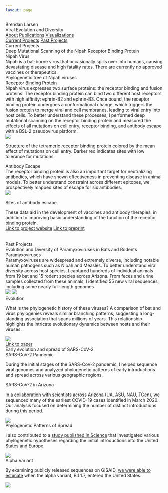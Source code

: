 ```yaml
---
layout: page
---
```


<div class="h-screen mx-auto flex flex-col justify-center items-center text-center ">
    <div class="max-w-screen-xl mt-12">
        <div class="text-2xl font-semibold">Brendan Larsen</div>
        <div
            class=" text-4xl xl:text-4xl uppercase font-semibold tracking-tight bg-clip-text text-transparent bg-gradient-to-r from-red-700 to-sky-700 via-slate-300 ">
            Viral Evolution and Diversity</div>
    </div>
    <div class="mt-12 text-sm md:text-lg flex flex-row justify-center gap-10 lg:gap-20 uppercase">
        <a class="tracking-wider opacity-70 hover:text-sky-500" href="/about">About</a>
        <a class="tracking-wider opacity-70 hover:text-sky-500" href="/publications">Publications</a>
        <a class="tracking-wider opacity-70 hover:text-sky-500" href="/code_pages/code_index">Visualizations</a>
    </div>
</div>
<div class="">
    <div class="px-0 lg:px-12 xl:px-24">
        <div
            class="flex items-center mx-auto gap-2 justify-between pb-4 text-sm md:text-lg tracking-wider uppercase opacity-70 text-center">
            <a class="inline-flex flex-1 justify-center hover:text-sky-600" href="#section-1">Current Projects</a>
            <a class="inline-flex flex-1 justify-center hover:text-sky-600" href="#section-2">Past Projects</a>
        </div>
        <div class="p-4 lg:p-10 lg:rounded-2xl bg-sky-dark bg-no-repeat text-slate-200">
            <div class="col-start-1 col-span-12 lg:col-span-10 mt-4">
                <div class="text-4xl 2xl:text-6xl font-extrabold mb-4">Current Projects</div>
                <div id="section-1" class="tracking-wider uppercase opacity-70 text-xl ">Deep Mutational Scanning of
                    the Nipah Receptor Binding Protein</div>
            </div>
            <div class="container mx-auto max-w-screen-md text-md">
                <div class="flex flex-col items-left text-left justify-start">
                    <div class="font-semibold text-2xl text-sky-400 pt-16">Nipah Virus</div>
                    <div class="leading-8">Nipah is a bat-borne virus that occasionally spills over into humans,
                        causing
                        devastating disease and high fatality rates. There are currently no approved vaccines or
                        therapeutics.</div>
                    <phylogeneticTreeRadial class="" />
                    <div class="font-light text-center text-sm">Phylogenetic tree of Nipah viruses</div>
                    <div class="pt-10 font-semibold text-2xl text-sky-400">Receptor Binding Protein</div>
                    <div class="leading-8"> Nipah virus expresses two surface proteins: the receptor binding and
                        fusion proteins. The receptor binding protein can bind two different host receptors with
                        high affinity: ephrin-B2 and ephrin-B3. Once bound, the receptor binding protein undergoes a
                        conformational change, which triggers the fusion protein to merge viral and cell membranes,
                        leading to viral entry into host cells. To better understand these processes, I performed
                        deep mutational scanning on the receptor binding protein and measured the effects of all
                        mutations on cell entry, receptor binding, and antibody escape with a BSL-2 pseudovirus
                        platform.</div>
                    <div class="flex flex-row justify-center items-center text-center py-16 gap-2">
                        <img src="/images/entry_tetramer_better.png" class="max-w-96 ">
                    </div>
                    <p class="text-sm font-light text-center opacity-60">Structure of the tetrameric receptor binding
                        protein
                        colored by
                        the mean effect of mutations on cell entry. Darker red indicates sites with low tolerance
                        for mutations.</p>
                    <div class="pt-20 font-semibold text-2xl text-sky-400">Antibody Escape</div>
                    <div class="leading-8">The receptor binding protein is also an important target for neutralizing
                        antibodies, which have shown effectiveness in preventing disease in animal models. To better
                        understand constraint across different epitopes, we prospectively mapped sites of escape for
                        six
                        antibodies. </div>
                    <div class="flex flex-row justify-center items-center text-center py-16 gap-2">
                        <img src="/images/antibody_escape-01.jpg" class="max-h-80 bg-white rounded-lg">
                        <p class=" text-sm font-light"> Sites of antibody escape. </p>
                    </div>
                    <div
                        class="leading-tight text-center py-16 tracking-tight text-2xl lg:text-4xl bg-clip-text text-transparent bg-gradient-to-r from-slate-200 to-sky-400 font-semibold">
                        These data aid in the development of vaccines and antibody therapies, in addition to
                        improving
                        basic understanding of the function of the receptor binding protein.</div>
                    <div
                        class="flex items-center mx-auto gap-2 justify-between pb-4 text-sm md:text-lg tracking-wider uppercase opacity-70 text-center">
                        <a class="inline-flex flex-1 justify-center hover:text-sky-500 "
                            href="https://dms-vep.org/Nipah_Malaysia_RBP_DMS/">Link to project website</a>
                        <a class="inline-flex flex-1 justify-center hover:text-sky-500 "
                            href="https://www.biorxiv.org/content/10.1101/2024.04.17.589977v1">Link to preprint</a>
                    </div>
                </div>
            </div>
        </div>
        <br class=""></br>
        <div class="p-4 lg:p-10 lg:rounded-2xl bg-red bg-no-repeat text-slate-200">
            <div class="col-start-1 col-span-12 lg:col-span-10 mt-4">
                <div class="text-4xl 2xl:text-6xl font-extrabold mb-4">Past Projects</div>
                <div id="section-2" class="tracking-wider uppercase opacity-70 text-xl">Evolution and Diversity of
                    Paramyxoviruses in Bats and Rodents</div>
            </div>
            <div class="container mx-auto max-w-screen-md">
                <div class="flex flex-col items-left text-left justify-start">
                    <div class="font-semibold text-2xl text-red-400 pt-16">Paramyxoviruses</div>
                    <div class="leading-10">Paramyxoviruses are widespread and extremely diverse, including notable
                        human pathogens such as Nipah and Measles. To better understand viral diversity across host
                        species, I captured hundreds of individual animals from 19 bat and 15 rodent species across
                        Arizona. From feces and urine samples collected from these animals, I identified 55 new
                        viral
                        sequences, including some nearly full-length genomes.</div>
                    <div class="flex flex-row justify-center space-x-10 items-center align-middle pt-14 ">
                        <img src="/images/pallid.jpg" class="shadow-md aspect-square object-cover max-h-80">
                        <img src="/images/peromyscus.png" class="shadow-md aspect-square object-cover max-h-80  ">
                    </div>
                    <div class="font-semibold text-2xl text-red-400 pt-16">Evolution</div>
                    <div class="flex items-center justify-center leading-10">
                        <p class="">What is the phylogenetic history of these viruses? A comparison of bat and virus
                            phylogenies reveals similar branching patterns, suggesting a long-standing association
                            that
                            spans millions of years. This relationship highlights the intricate evolutionary
                            dynamics
                            between hosts and their viruses.</p>
                    </div>
                    <div class="flex flex-row items-center justify-center pt-14 ">
                        <img class="" src="/images/pmv_co_phylogeny.jpg"></img>
                    </div>
                    <nav class="flex justify-center text-center pt-14 pb-4 tracking-wider uppercase">
                        <a class=" hover:text-sky-600 " href="https://pubmed.ncbi.nlm.nih.gov/34668771/">Link to
                            paper</a>
                    </nav>
                </div>
            </div>
            <div class="h-1 col-span-12 bg-slate-400"></div>
            <div class="mt-6">
                <div class="tracking-wider uppercase opacity-70 text-xl">Early evolution and spread of SARS-CoV-2
                </div>
            </div>
            <div class="container mx-auto max-w-screen-md">
                <div class="flex flex-col items-left text-left justify-start">
                    <div class="font-semibold text-2xl text-red-400 pt-16">SARS-CoV-2 Pandemic</div>
                    <p class="items-center justify-center leading-10"> During the initial stages of the SARS-CoV-2
                        pandemic, I helped sequence viral genomes and analyzed phylogenetic patterns of early
                        introductions and spread across various geographic regions.</p>
                    <div class="font-semibold text-2xl text-red-400 pt-16">SARS-CoV-2 in Arizona</div>
                    <p class="leading-8"> <a href="https://pubmed.ncbi.nlm.nih.gov/32887735/"
                            class="hover:text-sky-600 underline leading-10">In a collaboration with scientists
                            across
                            Arizona (UA, ASU, NAU, TGen)</a>, we sequenced many of the earliest COVID-19 cases
                        identified in March 2020. Our analysis focused on determining the number of distinct
                        introductions during this period.</p>
                    <div class="flex flex-row items-center justify-center pt-14">
                        <img src="/images/mbio_phylogeny.jpg" class="max-w-96"></img>
                    </div>
                    <div class="font-semibold text-2xl text-red-400 pt-16">Phylogenetic Patterns of Spread</div>
                    <p class="leading-10">I also contributed to a <a href="https://pubmed.ncbi.nlm.nih.gov/32912998/"
                            class="hover:text-sky-600 underline">study published in Science</a> that investigated
                        various phylogenetic hypotheses regarding the initial introductions into the United States
                        and
                        Europe.</p>
                    <div class="flex items-center justify-center col-span-2 pt-14">
                        <img class="max-w-full max-h-96" src="/images/370_564_f1.jpeg"></img>
                    </div>
                    <div class="font-semibold text-2xl text-red-400 pt-16">Alpha Variant</div>
                    <p class="leading-10">By examining publicly released sequences on GISAID, <a
                            href="https://virological.org/t/phylogenetic-evidence-that-b-1-1-7-has-been-circulating-in-the-united-states-since-early-to-mid-november/598"
                            class="hover:text-sky-500 underline">we were able to estimate</a> when the alpha
                        variant,
                        B.1.1.7, entered the United States.</p>
                    <div class="flex items-center justify-center pt-14">
                        <img src="/images/b1117.png" class="max-w-full max-h-96"></img>
                    </div>
                </div>
            </div>
        </div>
    </div>
    <br class=""></br>
</div>

<script setup>
    import phylogeneticTreeRadial from "/components/graphs/phylogeneticTreeRadial.vue";
    import { ref, onMounted, onBeforeUnmount } from 'vue';


    const observer = ref(null);

    const initObserver = () => {
        const options = {
            root: null,
            threshold: 0.5,
            rootMargin: '0px'
        };

        observer.value = new IntersectionObserver((entries) => {
            entries.forEach(entry => {
                if (entry.isIntersecting) {
                    entry.target.classList.add('element-visible');
                    entry.target.classList.remove('element-hidden');
                }
            });
        }, options);

        // Select elements and start observing them
        const elements = document.querySelectorAll('.element-hidden');
        elements.forEach(element => observer.value.observe(element));
    };

    onMounted(() => {
        initObserver();
    });

    onBeforeUnmount(() => {
        if (observer.value) {
            // Stop observing all elements
            observer.value.disconnect();
        }
    });
</script>
<style>
    .element-hidden {
        opacity: 0;
        transform: translateY(30px);
        transition: all 3s ease-out;
    }

    .element-visible {
        opacity: 1;
        transform: translateY(0);
        transition: all 3s ease-out;
    }
</style>